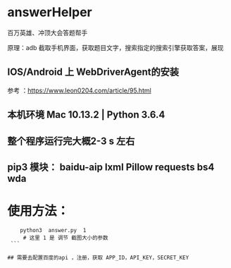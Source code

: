 # answerHelper
百万英雄、冲顶大会答题帮手

原理：adb 截取手机界面，获取题目文字，搜索指定的搜索引擎获取答案，展现 

## IOS/Android 上 WebDriverAgent的安装

参考 ：https://www.leon0204.com/article/95.html

## 本机环境 Mac 10.13.2 | Python 3.6.4 

## 整个程序运行完大概2-3 s 左右 


## pip3 模块： baidu-aip  lxml  Pillow  requests bs4 wda

# 使用方法：
  ```
      python3  answer.py  1
      # 这里 1 是 调节 截图大小的参数
  ```

## 需要去配置百度的api ，注册，获取 APP_ID，API_KEY，SECRET_KEY 

   
